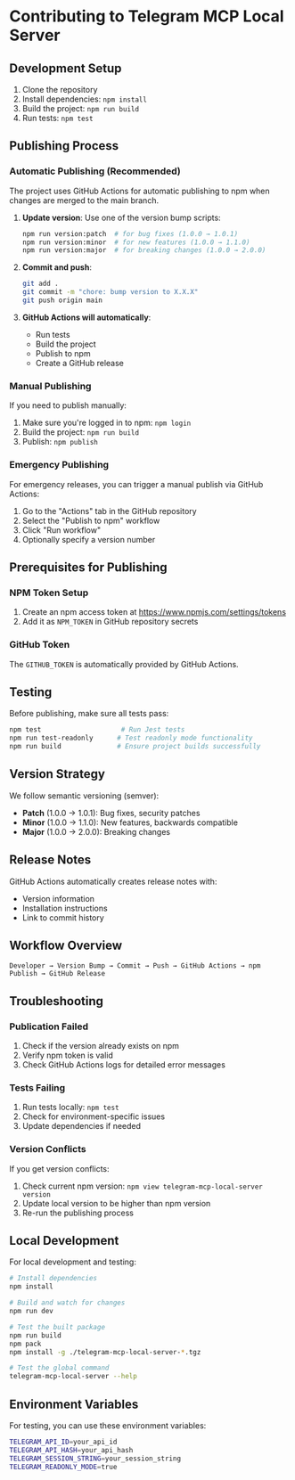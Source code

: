 # Contributing to Telegram MCP Local Server

## Development Setup

1. Clone the repository
2. Install dependencies: `npm install`
3. Build the project: `npm run build`
4. Run tests: `npm test`

## Publishing Process

### Automatic Publishing (Recommended)

The project uses GitHub Actions for automatic publishing to npm when changes are merged to the main branch.

1. **Update version**: Use one of the version bump scripts:
   ```bash
   npm run version:patch  # for bug fixes (1.0.0 → 1.0.1)
   npm run version:minor  # for new features (1.0.0 → 1.1.0)
   npm run version:major  # for breaking changes (1.0.0 → 2.0.0)
   ```

2. **Commit and push**:
   ```bash
   git add .
   git commit -m "chore: bump version to X.X.X"
   git push origin main
   ```

3. **GitHub Actions will automatically**:
   - Run tests
   - Build the project
   - Publish to npm
   - Create a GitHub release

### Manual Publishing

If you need to publish manually:

1. Make sure you're logged in to npm: `npm login`
2. Build the project: `npm run build`
3. Publish: `npm publish`

### Emergency Publishing

For emergency releases, you can trigger a manual publish via GitHub Actions:

1. Go to the "Actions" tab in the GitHub repository
2. Select the "Publish to npm" workflow
3. Click "Run workflow"
4. Optionally specify a version number

## Prerequisites for Publishing

### NPM Token Setup

1. Create an npm access token at https://www.npmjs.com/settings/tokens
2. Add it as `NPM_TOKEN` in GitHub repository secrets

### GitHub Token

The `GITHUB_TOKEN` is automatically provided by GitHub Actions.

## Testing

Before publishing, make sure all tests pass:

```bash
npm test                    # Run Jest tests
npm run test-readonly      # Test readonly mode functionality
npm run build              # Ensure project builds successfully
```

## Version Strategy

We follow semantic versioning (semver):

- **Patch** (1.0.0 → 1.0.1): Bug fixes, security patches
- **Minor** (1.0.0 → 1.1.0): New features, backwards compatible
- **Major** (1.0.0 → 2.0.0): Breaking changes

## Release Notes

GitHub Actions automatically creates release notes with:
- Version information
- Installation instructions
- Link to commit history

## Workflow Overview

```
Developer → Version Bump → Commit → Push → GitHub Actions → npm Publish → GitHub Release
```

## Troubleshooting

### Publication Failed

1. Check if the version already exists on npm
2. Verify npm token is valid
3. Check GitHub Actions logs for detailed error messages

### Tests Failing

1. Run tests locally: `npm test`
2. Check for environment-specific issues
3. Update dependencies if needed

### Version Conflicts

If you get version conflicts:
1. Check current npm version: `npm view telegram-mcp-local-server version`
2. Update local version to be higher than npm version
3. Re-run the publishing process

## Local Development

For local development and testing:

```bash
# Install dependencies
npm install

# Build and watch for changes
npm run dev

# Test the built package
npm run build
npm pack
npm install -g ./telegram-mcp-local-server-*.tgz

# Test the global command
telegram-mcp-local-server --help
```

## Environment Variables

For testing, you can use these environment variables:

```bash
TELEGRAM_API_ID=your_api_id
TELEGRAM_API_HASH=your_api_hash
TELEGRAM_SESSION_STRING=your_session_string
TELEGRAM_READONLY_MODE=true
```